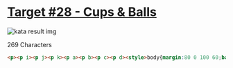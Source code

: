 # [Target #28 - Cups & Balls](https://cssbattle.dev/play/28)

![kata result img](https://cssbattle.dev/targets/28.png)

269 Characters

```HTML
<p><p i><p j><p k><p a><p b><p c><p d><style>body{margin:80 0 100 60;background:#1a4341}p{float:left;width:50;height:50;background:#998235;border-radius:50%;margin:10}[i],[j]{border-radius:50% 50% 0 0}[a],[d]{border-radius:0 0 50% 50%}[i],[k],[a],[c]{background:#f3ac3c
```
